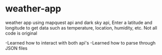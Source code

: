 # weather-app
weather app using mapquest api and dark sky api, Enter a latitude and longitude to get data such as temperature, location,
humidity, etc. Not all code is original

-Learned how to interact with both api's
-Learned how to parse through JSON files

